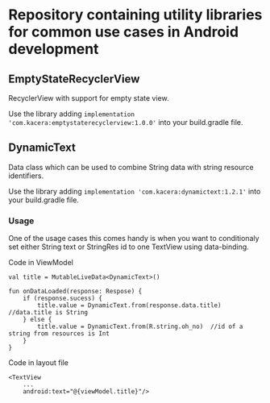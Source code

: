 # Repository containing utility libraries for common use cases in Android development

## EmptyStateRecyclerView
RecyclerView with support for empty state view.

Use the library adding `implementation 'com.kacera:emptystaterecyclerview:1.0.0'` into your build.gradle file.

## DynamicText
Data class which can be used to combine String data with string resource identifiers.

Use the library adding `implementation 'com.kacera:dynamictext:1.2.1'` into your build.gradle file.

### Usage
One of the usage cases this comes handy is when you want to conditionaly set either String text or StringRes id to one TextView using data-binding.  

Code in ViewModel
```
val title = MutableLiveData<DynamicText>()

fun onDataLoaded(response: Respose) {
    if (response.sucess) {
        title.value = DynamicText.from(response.data.title)	//data.title is String
    } else {
	    title.value = DynamicText.from(R.string.oh_no)	//id of a string from resources is Int
	}
}
```

Code in layout file
```
<TextView
    ...
    android:text="@{viewModel.title}"/>
```